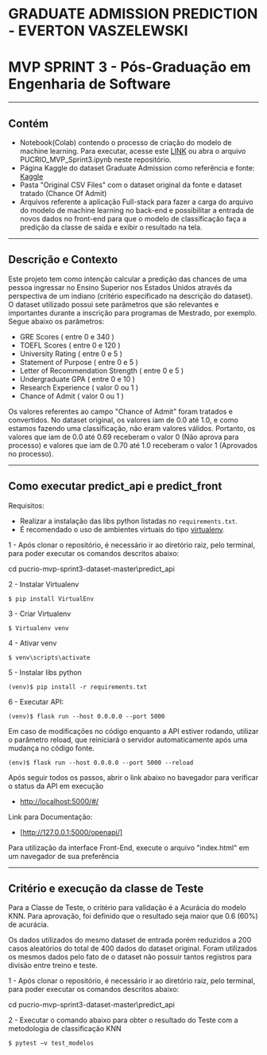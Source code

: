 # GRADUATE ADMISSION PREDICTION - EVERTON VASZELEWSKI
# MVP SPRINT 3 - Pós-Graduação em Engenharia de Software

---
## Contém

- Notebook(Colab) contendo o processo de criação do modelo de machine learning. Para executar, acesse este [LINK](https://colab.research.google.com/drive/1NrD9zDeg5jIKn8nOZvLpRBxRjqVKDd9W) ou abra o arquivo PUCRIO_MVP_Sprint3.ipynb neste repositório.
- Página Kaggle do dataset Graduate Admission como referência e fonte: [Kaggle](https://www.kaggle.com/datasets/mohansacharya/graduate-admissions/data)
- Pasta "Original CSV Files" com o dataset original da fonte e dataset tratado (Chance Of Admit)
- Arquivos referente a aplicação Full-stack para fazer a carga do arquivo do modelo de machine learning no back-end e possibilitar a entrada de novos dados no front-end para que o modelo de classificação faça a predição da classe de saída e exibir o resultado na tela.

---
## Descrição e Contexto
Este projeto tem como intenção calcular a predição das chances de uma pessoa ingressar no Ensino Superior nos Estados Unidos através da perspectiva de um indiano (critério especificado na descrição do dataset).
O dataset utilizado possui sete parâmetros que são relevantes e importantes durante a inscrição para programas de Mestrado, por exemplo.
Segue abaixo os parâmetros:

- GRE Scores ( entre 0 e 340 )
- TOEFL Scores ( entre 0 e 120 )
- University Rating ( entre 0 e 5 )
- Statement of Purpose ( entre 0 e 5 )
- Letter of Recommendation Strength ( entre 0 e 5 )
- Undergraduate GPA ( entre 0 e 10 )
- Research Experience ( valor 0 ou 1 )
- Chance of Admit ( valor 0 ou 1 )

Os valores referentes ao campo "Chance of Admit" foram tratados e convertidos. No dataset original, os valores iam de 0.0 até 1.0, e como estamos fazendo uma classificação, não eram valores válidos. Portanto, os valores que iam de 0.0 até 0.69 receberam o valor 0 (Não aprova para processo) e valores que iam de 0.70 até 1.0 receberam o valor 1 (Aprovados no processo).

---
## Como executar predict_api e predict_front

Requisitos:
- Realizar a instalação das libs python listadas no `requirements.txt`.
- É recomendado o uso de ambientes virtuais do tipo [virtualenv](https://virtualenv.pypa.io/en/latest/installation.html).


1 - Após clonar o repositório, é necessário ir ao diretório raiz, pelo terminal, para poder executar os comandos descritos abaixo:

cd pucrio-mvp-sprint3-dataset-master\predict_api

2 - Instalar Virtualenv
```
$ pip install VirtualEnv
```

3 - Criar Virtualenv
```
$ Virtualenv venv
```

4 - Ativar venv
```
$ venv\scripts\activate
```

5 - Instalar libs python
```
(venv)$ pip install -r requirements.txt
```

6 - Executar API:
```
(venv)$ flask run --host 0.0.0.0 --port 5000
```

Em caso de modificações no código enquanto a API estiver rodando, utilizar o parâmetro reload, que reiniciará o servidor
automaticamente após uma mudança no código fonte. 

```
(env)$ flask run --host 0.0.0.0 --port 5000 --reload
```

Após seguir todos os passos, abrir o link abaixo no bavegador para verificar o status da API em execução
- [http://localhost:5000/#/](http://localhost:5000/#/)

Link para Documentação:
- [http://127.0.0.1:5000/openapi/]

Para utilização da interface Front-End, execute o arquivo "index.html" em um navegador de sua preferência

---
## Critério e execução da classe de Teste

Para a Classe de Teste, o critério para validação é a Acurácia do modelo KNN. Para aprovação, foi definido que o resultado seja maior que 0.6 (60%) de acurácia.

Os dados utilizados do mesmo dataset de entrada porém reduzidos a 200 casos aleatórios do total de 400 dados do dataset original. Foram utilizados os mesmos dados pelo fato de o dataset não possuir tantos registros para divisão entre treino e teste.

1 - Após clonar o repositório, é necessário ir ao diretório raiz, pelo terminal, para poder executar os comandos descritos abaixo:

cd pucrio-mvp-sprint3-dataset-master\predict_api

2 - Executar o comando abaixo para obter o resultado do Teste com a metodologia de classificação KNN
```
$ pytest –v test_modelos
```

